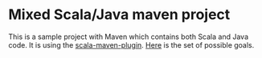 # Mixed Scala/Java maven project

This is a sample project with Maven which contains both Scala and Java code. 
It is using the [scala-maven-plugin](https://github.com/davidB/scala-maven-plugin). 
[Here](http://davidb.github.io/scala-maven-plugin/plugin-info.html) is the set of possible goals.

 
 